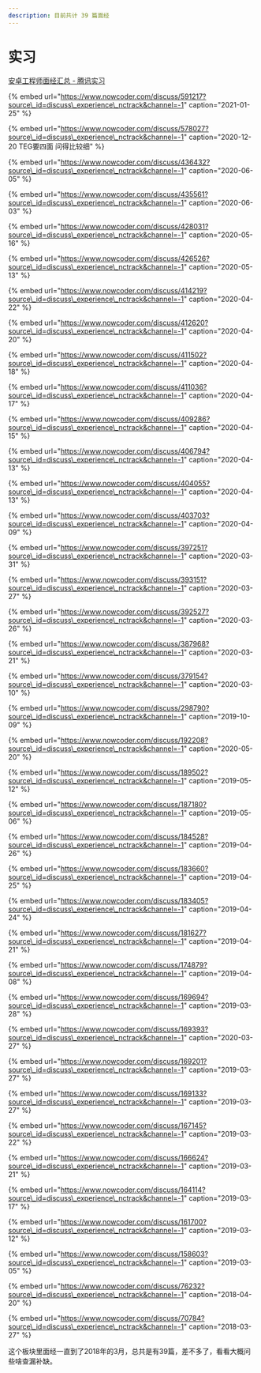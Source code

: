 ```yaml
---
description: 目前共计 39 篇面经
---
```


# 实习

 [安卓工程师面经汇总 - 腾讯实习](https://www.nowcoder.com/discuss/experience?tagId=642&order=3&companyId=138&phaseId=2)

{% embed url="https://www.nowcoder.com/discuss/591217?source\_id=discuss\_experience\_nctrack&channel=-1" caption="2021-01-25" %}

{% embed url="https://www.nowcoder.com/discuss/578027?source\_id=discuss\_experience\_nctrack&channel=-1" caption="2020-12-20 TEG要四面 问得比较细" %}

{% embed url="https://www.nowcoder.com/discuss/436432?source\_id=discuss\_experience\_nctrack&channel=-1" caption="2020-06-05" %}

{% embed url="https://www.nowcoder.com/discuss/435561?source\_id=discuss\_experience\_nctrack&channel=-1" caption="2020-06-03" %}

{% embed url="https://www.nowcoder.com/discuss/428031?source\_id=discuss\_experience\_nctrack&channel=-1" caption="2020-05-16" %}

{% embed url="https://www.nowcoder.com/discuss/426526?source\_id=discuss\_experience\_nctrack&channel=-1" caption="2020-05-13" %}

{% embed url="https://www.nowcoder.com/discuss/414219?source\_id=discuss\_experience\_nctrack&channel=-1" caption="2020-04-22" %}

{% embed url="https://www.nowcoder.com/discuss/412620?source\_id=discuss\_experience\_nctrack&channel=-1" caption="2020-04-20" %}

{% embed url="https://www.nowcoder.com/discuss/411502?source\_id=discuss\_experience\_nctrack&channel=-1" caption="2020-04-18" %}

{% embed url="https://www.nowcoder.com/discuss/411036?source\_id=discuss\_experience\_nctrack&channel=-1" caption="2020-04-17" %}

{% embed url="https://www.nowcoder.com/discuss/409286?source\_id=discuss\_experience\_nctrack&channel=-1" caption="2020-04-15" %}

{% embed url="https://www.nowcoder.com/discuss/406794?source\_id=discuss\_experience\_nctrack&channel=-1" caption="2020-04-13" %}

{% embed url="https://www.nowcoder.com/discuss/404055?source\_id=discuss\_experience\_nctrack&channel=-1" caption="2020-04-13" %}

{% embed url="https://www.nowcoder.com/discuss/403703?source\_id=discuss\_experience\_nctrack&channel=-1" caption="2020-04-09" %}

{% embed url="https://www.nowcoder.com/discuss/397251?source\_id=discuss\_experience\_nctrack&channel=-1" caption="2020-03-31" %}

{% embed url="https://www.nowcoder.com/discuss/393151?source\_id=discuss\_experience\_nctrack&channel=-1" caption="2020-03-27" %}

{% embed url="https://www.nowcoder.com/discuss/392527?source\_id=discuss\_experience\_nctrack&channel=-1" caption="2020-03-26" %}

{% embed url="https://www.nowcoder.com/discuss/387968?source\_id=discuss\_experience\_nctrack&channel=-1" caption="2020-03-21" %}

{% embed url="https://www.nowcoder.com/discuss/379154?source\_id=discuss\_experience\_nctrack&channel=-1" caption="2020-03-10" %}

{% embed url="https://www.nowcoder.com/discuss/298790?source\_id=discuss\_experience\_nctrack&channel=-1" caption="2019-10-09" %}

{% embed url="https://www.nowcoder.com/discuss/192208?source\_id=discuss\_experience\_nctrack&channel=-1" caption="2020-05-20" %}

{% embed url="https://www.nowcoder.com/discuss/189502?source\_id=discuss\_experience\_nctrack&channel=-1" caption="2019-05-12" %}

{% embed url="https://www.nowcoder.com/discuss/187180?source\_id=discuss\_experience\_nctrack&channel=-1" caption="2019-05-06" %}

{% embed url="https://www.nowcoder.com/discuss/184528?source\_id=discuss\_experience\_nctrack&channel=-1" caption="2019-04-26" %}

{% embed url="https://www.nowcoder.com/discuss/183660?source\_id=discuss\_experience\_nctrack&channel=-1" caption="2019-04-25" %}

{% embed url="https://www.nowcoder.com/discuss/183405?source\_id=discuss\_experience\_nctrack&channel=-1" caption="2019-04-24" %}

{% embed url="https://www.nowcoder.com/discuss/181627?source\_id=discuss\_experience\_nctrack&channel=-1" caption="2019-04-21" %}

{% embed url="https://www.nowcoder.com/discuss/174879?source\_id=discuss\_experience\_nctrack&channel=-1" caption="2019-04-08" %}

{% embed url="https://www.nowcoder.com/discuss/169694?source\_id=discuss\_experience\_nctrack&channel=-1" caption="2019-03-28" %}

{% embed url="https://www.nowcoder.com/discuss/169393?source\_id=discuss\_experience\_nctrack&channel=-1" caption="2020-03-27" %}

{% embed url="https://www.nowcoder.com/discuss/169201?source\_id=discuss\_experience\_nctrack&channel=-1" caption="2019-03-27" %}

{% embed url="https://www.nowcoder.com/discuss/169133?source\_id=discuss\_experience\_nctrack&channel=-1" caption="2019-03-27" %}

{% embed url="https://www.nowcoder.com/discuss/167145?source\_id=discuss\_experience\_nctrack&channel=-1" caption="2019-03-22" %}

{% embed url="https://www.nowcoder.com/discuss/166624?source\_id=discuss\_experience\_nctrack&channel=-1" caption="2019-03-21" %}

{% embed url="https://www.nowcoder.com/discuss/164114?source\_id=discuss\_experience\_nctrack&channel=-1" caption="2019-03-17" %}

{% embed url="https://www.nowcoder.com/discuss/161700?source\_id=discuss\_experience\_nctrack&channel=-1" caption="2019-03-12" %}

{% embed url="https://www.nowcoder.com/discuss/158603?source\_id=discuss\_experience\_nctrack&channel=-1" caption="2019-03-05" %}

{% embed url="https://www.nowcoder.com/discuss/76232?source\_id=discuss\_experience\_nctrack&channel=-1" caption="2018-04-20" %}

{% embed url="https://www.nowcoder.com/discuss/70784?source\_id=discuss\_experience\_nctrack&channel=-1" caption="2018-03-27" %}

这个板块里面经一直到了2018年的3月，总共是有39篇，差不多了，看看大概问些啥查漏补缺。



































































